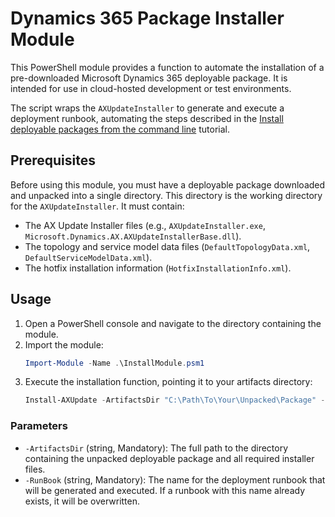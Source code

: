 # Dynamics 365 Package Installer Module

This PowerShell module provides a function to automate the installation of a pre-downloaded Microsoft Dynamics 365 deployable package. It is intended for use in cloud-hosted development or test environments.

The script wraps the `AXUpdateInstaller` to generate and execute a deployment runbook, automating the steps described in the [Install deployable packages from the command line](https://learn.microsoft.com/en-us/dynamics365/fin-ops-core/dev-itpro/deployment/install-deployable-package) tutorial.

## Prerequisites

Before using this module, you must have a deployable package downloaded and unpacked into a single directory. This directory is the working directory for the `AXUpdateInstaller`. It must contain:

*   The AX Update Installer files (e.g., `AXUpdateInstaller.exe`, `Microsoft.Dynamics.AX.AXUpdateInstallerBase.dll`).
*   The topology and service model data files (`DefaultTopologyData.xml`, `DefaultServiceModelData.xml`).
*   The hotfix installation information (`HotfixInstallationInfo.xml`).

## Usage

1.  Open a PowerShell console and navigate to the directory containing the module.
2.  Import the module:
    ```powershell
    Import-Module -Name .\InstallModule.psm1
    ```
3.  Execute the installation function, pointing it to your artifacts directory:
    ```powershell
    Install-AXUpdate -ArtifactsDir "C:\Path\To\Your\Unpacked\Package" -RunBook "MyDeploymentRunbook"
    ```

### Parameters

*   `-ArtifactsDir` (string, Mandatory): The full path to the directory containing the unpacked deployable package and all required installer files.
*   `-RunBook` (string, Mandatory): The name for the deployment runbook that will be generated and executed. If a runbook with this name already exists, it will be overwritten.





